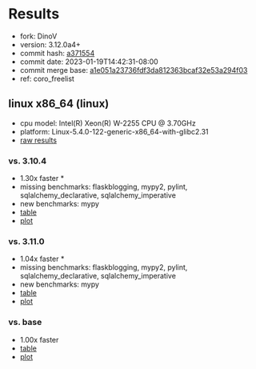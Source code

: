# Results

- fork: DinoV
- version: 3.12.0a4+
- commit hash: [a371554](https://github.com/DinoV/cpython/commit/a371554)
- commit date: 2023-01-19T14:42:31-08:00
- commit merge base: [a1e051a23736fdf3da812363bcaf32e53a294f03](https://github.com/DinoV/cpython/commit/a1e051a23736fdf3da812363bcaf32e53a294f03)
- ref: coro_freelist

## linux x86_64 (linux)

- cpu model: Intel(R) Xeon(R) W-2255 CPU @ 3.70GHz
- platform: Linux-5.4.0-122-generic-x86_64-with-glibc2.31
- [raw results](bm-20230119-linux-x86_64-DinoV-coro_freelist-3.12.0a4%2B-a371554.json)

### vs. 3.10.4

- 1.30x faster \*
- missing benchmarks: flaskblogging, mypy2, pylint, sqlalchemy_declarative, sqlalchemy_imperative
- new benchmarks: mypy
- [table](bm-20230119-linux-x86_64-DinoV-coro_freelist-3.12.0a4%2B-a371554-vs-3.10.4.md)
- [plot](bm-20230119-linux-x86_64-DinoV-coro_freelist-3.12.0a4%2B-a371554-vs-3.10.4.png)

### vs. 3.11.0

- 1.04x faster \*
- missing benchmarks: flaskblogging, mypy2, pylint, sqlalchemy_declarative, sqlalchemy_imperative
- new benchmarks: mypy
- [table](bm-20230119-linux-x86_64-DinoV-coro_freelist-3.12.0a4%2B-a371554-vs-3.11.0.md)
- [plot](bm-20230119-linux-x86_64-DinoV-coro_freelist-3.12.0a4%2B-a371554-vs-3.11.0.png)

### vs. base

- 1.00x faster
- [table](bm-20230119-linux-x86_64-DinoV-coro_freelist-3.12.0a4%2B-a371554-vs-base.md)
- [plot](bm-20230119-linux-x86_64-DinoV-coro_freelist-3.12.0a4%2B-a371554-vs-base.png)

